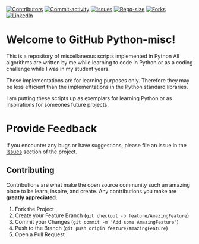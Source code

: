 [![Contributors][contributors-shield]][contributors-url]
[![Commit-activity][commit-activity-shield]][commit-activity-url]
[![Issues][issues-shield]][issues-url]
[![Repo-size][repo-size-shield]][repo-size-url]
[![Forks][forks-shield]][forks-url]
[![LinkedIn][linkedin-shield]][linkedin-url]

# Welcome to GitHub Python-misc!
This is a repository of miscellaneous scripts implemented in Python
All algorithms are written by me while learning to code in Python or as a coding challenge while I was in my student years.

These implementations are for learning purposes only. Therefore they may be less efficient than the implementations in the Python standard libraries.

I am putting these scripts up as exemplars for learning Python or as inspirations for someones future projects.

Provide Feedback
================

If you encounter any bugs or have suggestions, please file an issue in the
[Issues](https://github.com/StokicDusan/Python-misc/issues)
section of the project.

<!-- CONTRIBUTING -->
## Contributing

Contributions are what make the open source community such an amazing place to be learn, inspire, and create. Any contributions you make are **greatly appreciated**.

1. Fork the Project
2. Create your Feature Branch (`git checkout -b feature/AmazingFeature`)
3. Commit your Changes (`git commit -m 'Add some AmazingFeature'`)
4. Push to the Branch (`git push origin feature/AmazingFeature`)
5. Open a Pull Request

[contributors-shield]: https://img.shields.io/github/contributors/StokicDusan/Python-misc
[contributors-url]: https://github.com/StokicDusan/Python-misc/graphs/contributors
[forks-shield]: https://img.shields.io/github/forks/StokicDusan/Python-misc?style=social
[forks-url]: https://github.com/StokicDusan/Python-misc/network/members
[issues-shield]: https://img.shields.io/github/issues/StokicDusan/Python-misc
[issues-url]: https://github.com/StokicDusan/Python-misc/issues
[commit-activity-shield]: https://img.shields.io/github/last-commit/StokicDusan/Python-misc
[commit-activity-url]: https://github.com/StokicDusan/Python-misc/graphs/commit-activity
[repo-size-shield]: https://img.shields.io/github/repo-size/StokicDusan/Python-misc
[repo-size-url]: https://img.shields.io/github/repo-size/StokicDusan/Python-misc
[linkedin-shield]: https://img.shields.io/badge/LinkedIn-0077B5?style=plastice&logo=linkedin&logoColor=white
[linkedin-url]: https://linkedin.com/in/stokicdusan
